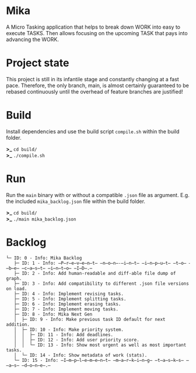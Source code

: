 # Mika
A Micro Tasking application that helps to break down WORK into easy to execute TASKS. Then allows focusing on the upcoming TASK that pays into advancing the WORK.

# Project state
This project is still in its infantile stage and constantly changing at a fast pace. Therefore, the only branch, main, is almost certainly guaranteed to be rebased continuously until the overhead of feature branches are justified!

# Build
Install dependencies and use the build script `compile.sh` within the build folder.

**>_** `cd build/`<br />
**>_** `./compile.sh`

# Run
Run the `main` binary with or without a compatible `.json` file as argument. E.g. the included `mika_backlog.json` file within the build folder.

**>_** `cd build/`<br />
**>_** `./main mika_backlog.json`

# Backlog
```
└─ ID: 0 - Info: Mika Backlog
   ├─ ID: 1 - Info: ̶P̶r̶e̶v̶e̶n̶t̶ ̶n̶o̶n̶-̶i̶n̶t̶ ̶i̶n̶p̶u̶t̶ ̶t̶o̶ ̶b̶e̶ ̶c̶a̶s̶t̶ ̶i̶n̶t̶o̶ ̶I̶D̶.̶
   ├─ ID: 2 - Info: Add human-readable and diff-able file dump of graph.
   ├─ ID: 3 - Info: Add compatibility to different .json file versions on load.
   ├─ ID: 4 - Info: Implement revising tasks.
   ├─ ID: 5 - Info: Implement splitting tasks.
   ├─ ID: 6 - Info: Implement erasing tasks.
   ├─ ID: 7 - Info: Implement moving tasks.
   ├─ ID: 8 - Info: Mika Next Gen
   │  ├─ ID: 9 - Info: Make previous task ID default for next addition.
   │  ├─ ID: 10 - Info: Make priority system.
   │  │  ├─ ID: 11 - Info: Add deadlines.
   │  │  ├─ ID: 12 - Info: Add user priority score.
   │  │  └─ ID: 13 - Info: Show most urgent as well as most important tasks.
   │  └─ ID: 14 - Info: Show metadata of work (stats).
   └─ ID: 15 - Info: ̶I̶m̶p̶l̶e̶m̶e̶n̶t̶ ̶m̶a̶r̶k̶i̶n̶g̶ ̶t̶a̶s̶k̶s̶ ̶a̶s̶ ̶d̶o̶n̶e̶.̶
```
